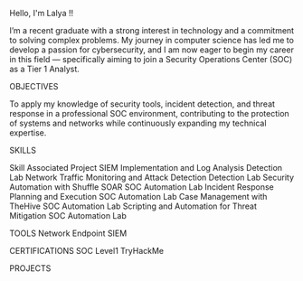 Hello, I'm Lalya !!

I’m a recent graduate with a strong interest in technology and a commitment to solving complex problems.
My journey in computer science has led me to develop a passion for cybersecurity, and I am now eager to begin my career in this field — specifically aiming to join a Security Operations Center (SOC) as a Tier 1 Analyst.

OBJECTIVES

To apply my knowledge of security tools, incident detection, and threat response in a professional SOC environment, contributing to the protection of systems and networks while continuously expanding my technical expertise.

SKILLS

Skill 	Associated Project
SIEM Implementation and Log Analysis 	Detection Lab
Network Traffic Monitoring and Attack Detection 	Detection Lab
Security Automation with Shuffle SOAR 	SOC Automation Lab
Incident Response Planning and Execution 	SOC Automation Lab
Case Management with TheHive 	SOC Automation Lab
Scripting and Automation for Threat Mitigation 	SOC Automation Lab

TOOLS
Network
Endpoint
SIEM

CERTIFICATIONS
   SOC Level1 TryHackMe

PROJECTS

